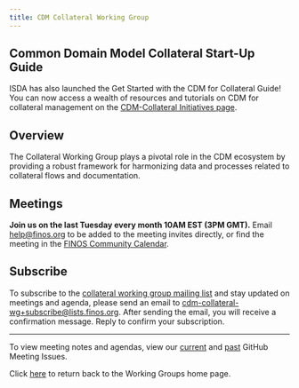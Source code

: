 ```yaml
---
title: CDM Collateral Working Group
---
```


## Common Domain Model Collateral Start-Up Guide

ISDA has also launched the Get Started with the CDM for Collateral Guide! You can now access a wealth of resources and tutorials on CDM for collateral management on the [CDM-Collateral Initiatives page](https://www.isda.org/2023/02/16/isda-collateral-initiatives/).

## Overview

The Collateral Working Group plays a pivotal role in the CDM ecosystem by providing a robust framework for harmonizing data and processes related to collateral flows and documentation.

## Meetings

**Join us on the last Tuesday every month 10AM EST (3PM GMT).** Email help@finos.org to be added to the meeting invites directly, or find the meeting in the [FINOS Community Calendar](https://calendar.google.com/calendar/embed?src=finos.org_fac8mo1rfc6ehscg0d80fi8jig%40group.calendar.google.com). 


## Subscribe

To subscribe to the [collateral working group mailing list](https://lists.finos.org/g/cdm-collateral-wg) and stay updated on meetings and agenda, please send an email to [cdm-collateral-wg+subscribe@lists.finos.org](mailto:cdm-collateral-wg+subscribe@lists.finos.org). After sending the email, you will receive a confirmation message. Reply to confirm your subscription.

---

To view meeting notes and agendas, view our [current](https://github.com/finos/common-domain-model/issues?q=is%3Aissue+%22CDM+Collateral+Working+Group%22+is%3Aopen) and [past](https://github.com/finos/common-domain-model/issues?q=is%3Aissue+%22CDM+Collateral+Working+Group%22+is%3Aclosed) GitHub Meeting Issues. 

Click [here](working-groups.md) to return back to the Working Groups home page.
